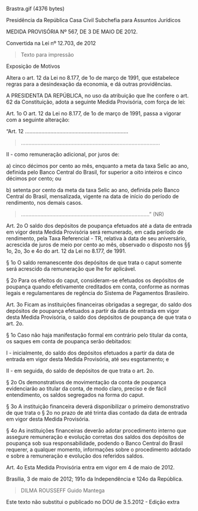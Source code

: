 Brastra.gif (4376 bytes)

Presidência da República
Casa Civil
Subchefia para Assuntos Jurídicos


MEDIDA PROVISÓRIA Nº 567, DE 3 DE MAIO DE 2012.

Convertida na Lei nº 12.703, de 2012
> Texto para impressão

Exposição de Motivos

Altera o art. 12 da Lei no 8.177, de 1o de março de 1991, que estabelece regras para a desindexação da economia, e dá outras providências.


A PRESIDENTA DA REPÚBLICA, no uso da atribuição que lhe confere o art. 62 da Constituição, adota a seguinte Medida Provisória, com força de lei:

Art. 1o  O art. 12 da Lei no 8.177, de 1o de março de 1991, passa a vigorar com a seguinte alteração:



“Art.  12 .....................................................................

> .............................................................................................

II - como remuneração adicional, por juros de:

a) cinco décimos por cento ao mês, enquanto a meta da taxa Selic ao ano, definida pelo Banco Central do Brasil, for superior a oito inteiros e cinco décimos por cento; ou

b) setenta por cento da meta da taxa Selic ao ano, definida pelo Banco Central do Brasil, mensalizada, vigente na data de início do período de rendimento, nos demais casos.

> ......................................................................................” (NR)

Art. 2o  O saldo dos depósitos de poupança efetuados até a data de entrada em vigor desta Medida Provisória será remunerado, em cada período de rendimento, pela Taxa Referencial - TR, relativa à data de seu aniversário, acrescida de juros de meio por cento ao mês, observado o disposto nos §§ 1o, 2o, 3o e 4o do art. 12 da Lei no 8.177, de 1991.

§ 1o  O saldo remanescente dos depósitos de que trata o caput somente será acrescido da remuneração que lhe for aplicável.

§ 2o  Para os efeitos do caput, consideram-se efetuados os depósitos de poupança quando efetivamente creditados em conta, conforme as normas legais e regulamentares de regência do Sistema de Pagamentos Brasileiro.

Art. 3o  Ficam as instituições financeiras obrigadas a segregar, do saldo dos depósitos de poupança efetuados a partir da data de entrada em vigor desta Medida Provisória, o saldo dos depósitos de poupança de que trata o art. 2o.

§ 1o  Caso não haja manifestação formal em contrário pelo titular da conta, os saques em conta de poupança serão debitados:

I - inicialmente, do saldo dos depósitos efetuados a partir da data de entrada em vigor desta Medida Provisória, até seu esgotamento; e

II - em seguida, do saldo de depósitos de que trata o art. 2o.

§ 2o  Os demonstrativos de movimentação da conta de poupança evidenciarão ao titular da conta, de modo claro, preciso e de fácil entendimento, os saldos segregados na forma do caput.

§ 3o  A instituição financeira deverá disponibilizar o primeiro demonstrativo de que trata o § 2o no prazo de até trinta dias contado da data de entrada em vigor desta Medida Provisória.

§ 4o  As instituições financeiras deverão adotar procedimento interno que assegure remuneração e evolução corretas dos saldos dos depósitos de poupança sob sua responsabilidade, podendo o Banco Central do Brasil requerer, a qualquer momento, informações sobre o procedimento adotado e sobre a remuneração e evolução dos referidos saldos.

Art. 4o  Esta Medida Provisória entra em vigor em 4 de maio de 2012.

Brasília, 3 de maio de 2012; 191o da Independência e 124o da República.

> DILMA ROUSSEFF
Guido Mantega

Este texto não substitui o publicado no DOU de 3.5.2012 - Edição extra